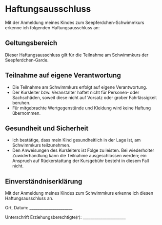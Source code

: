 # Haftungsausschluss

Mit der Anmeldung meines Kindes zum Seepferdchen-Schwimmkurs erkenne ich folgenden Haftungsausschluss an:

## Geltungsbereich

Dieser Haftungsausschluss gilt für die Teilnahme am Schwimmkurs der Seepferdchen‑Garde.

## Teilnahme auf eigene Verantwortung

- Die Teilnahme am Schwimmkurs erfolgt auf eigene Verantwortung.
- Der Kursleiter bzw. Veranstalter haftet nicht für Personen‑ oder Sachschäden, soweit diese nicht auf Vorsatz oder grober Fahrlässigkeit beruhen.
- Für mitgebrachte Wertgegenstände und Kleidung wird keine Haftung übernommen.

## Gesundheit und Sicherheit

- Ich bestätige, dass mein Kind gesundheitlich in der Lage ist, am Schwimmkurs teilzunehmen.
- Den Anweisungen des Kursleiters ist Folge zu leisten. Bei wiederholter Zuwiderhandlung kann die Teilnahme ausgeschlossen werden; ein Anspruch auf Rückerstattung der Kursgebühr besteht in diesem Fall nicht.

## Einverständniserklärung

Mit der Anmeldung meines Kindes zum Schwimmkurs erkenne ich diesen Haftungsausschluss an.

Ort, Datum: ______________________

Unterschrift Erziehungsberechtigte(r): ______________________
